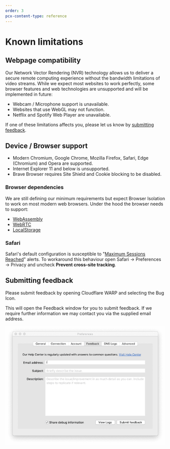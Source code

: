 ```yaml
---
order: 3
pcx-content-type: reference
---
```


# Known limitations

## Webpage compatibility

Our Network Vector Rendering (NVR) technology allows us to deliver a secure remote computing experience without the bandwidth limitations of video streams. While we expect most websites to work perfectly, some browser features and web technologies are unsupported and will be implemented in future:

- Webcam / Microphone support is unavailable.
- Websites that use WebGL may not function.
- Netflix and Spotify Web Player are unavailable.

If one of these limitations affects you, please let us know by [submitting feedback](#submitting-feedback).

## Device / Browser support

- Modern Chromium, Google Chrome, Mozilla Firefox, Safari, Edge (Chromium) and Opera are supported.
- Internet Explorer 11 and below is unsupported.
- Brave Browser requires Site Shield and Cookie blocking to be disabled.

### Browser dependencies

We are still defining our minimum requirements but expect Browser Isolation to work on most modern web browsers. Under the hood the browser needs to support:

- [WebAssembly](https://caniuse.com/?search=wasm)
- [WebRTC](https://caniuse.com/?search=webrtc)
- [LocalStorage](https://caniuse.com/?search=localstorage)

### Safari

Safari's default configuration is susceptible to "[Maximum Sessions Reached](/faq/teams-troubleshooting#i-see-a-maximum-sessions-reached-alert)" alerts. To workaround this behaviour open Safari → Preferences → Privacy and uncheck **Prevent cross-site tracking**.

## Submitting feedback

Please submit feedback by opening Cloudflare WARP and selecting the Bug Icon.

This will open the Feedback window for you to submit feedback. If we require further information we may contact you via the supplied email address.

![Submit feedback](../../static/documentation/rbi/macos-submitting-feedback.png)
